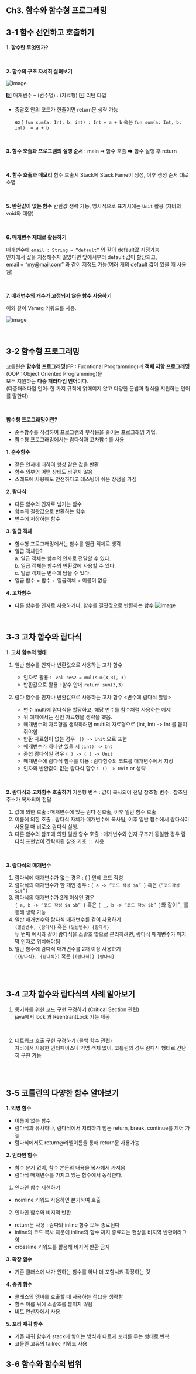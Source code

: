 ## Ch3. 함수와 함수형 프로그래밍

## 3-1 함수 선언하고 호출하기
**1. 함수란 무엇인가?**

<br/>

**2. 함수의 구조 자세히 살펴보기**

   ![image](https://user-images.githubusercontent.com/59546818/139279059-20bf1ccf-9656-4a12-ac46-77a0b2a7471d.png)

   3️⃣ 매개변수 – (변수명) : (자료형)    4️⃣ 리턴 타입
    
  - 중괄호 안의 코드가 한줄이면 return문 생략 가능
  
    ex ) `fun sum(a: Int, b: int) : Int = a + b` 혹은 `fun sum(a: Int, b: int)  = a + b`
    
<br/>
    
**3. 함수 호출과 프로그램의 실행 순서** : main ➡ 함수 호출  ➡ 함수 실행 후 return

<br/>

**4. 함수 호출과 메모리**
함수 호출시 Stack에 Stack Fame이 생성, 이후 생성 순서 대로 소멸

<br/>

**5. 반환값이 없는 함수**
반환값 생략 가능, 명시적으로 표기시에는 `Unit` 활용 (자바의 void와 대응)

<br/>

**6. 매개변수 제대로 활용하기**

매개변수에 `email : String = “default”` 와 같이 default값 지정가능 <br/>
인자에서 값을 지정해주지 않았다면 앞에서부터 default 값이 할당되고, <br/>
email = “my@mail.com” 과 같이 지정도 가능(여러 개의 default 값이 있을 때 사용됨) <br/>

<br/>


**7. 매개변수의 개수가 고정되지 않은 함수 사용하기**

이와 같이 Vararg 키워드를 사용.


![image](https://user-images.githubusercontent.com/59546818/139281290-6723c853-ece2-4565-9c4f-16211b756701.png)


<br/>

## 3-2 함수형 프로그래밍
코틀린은 **함수형 프로그래밍**(FP : Fucntional Programming)과 **객체 지향 프로그래밍**(OOP : Object Oriented Programming)을 <br/>
모두 지원하는 **다중 패러다임 언어**이다. <br/>
(다중패러다임 언어: 한 가지 규칙에 얽매이지 않고 다양한 문법과 형식을 지원하는 언어를 말한다)

<br/>

**함수형 프로그래밍이란?**
- 순수함수를 작성하여 프로그램의 부작용을 줄이는 프로그래밍 기법.
- 함수형 프로그래밍에서는 람다식과 고차함수를 사용

**1. 순수함수**
- 같은 인자에 대하여 항상 같은 값을 반환 
- 함수 외부의 어떤 상태도 바꾸지 않음 
- 스레드에 사용해도 안전하다고 테스팅이 쉬운 장점을 가짐

**2. 람다식** 
- 다른 함수의 인자로 넘기는 함수
- 함수의 결괏값으로 반환하는 함수
- 변수에 저장하는 함수

**3. 일급 객체**
  - 함수형 프로그래밍에서는 함수를 일급 객체로 생각
  - 일급 객체란? <br/>
    a. 일급 객체는 함수의 인자로 전달할 수 있다. <br/>
    b. 일급 객체는 함수의 반환값에 사용할 수 있다. <br/>
    c. 일급 객체는 변수에 담을 수 있다. <br/>
  - 일급 함수 = 함수 + 일급객체 + 이름이 없음

**4. 고차함수**
  - 다른 함수를 인자로 사용하거나, 함수를 결괏값으로 반환하는 함수
![image](https://user-images.githubusercontent.com/59546818/139282131-50a2f937-b4e9-4f14-a9d5-c87f6975b322.png)

     

 
## 3-3 고차 함수와 람다식
**1. 고차 함수의 형태**

   1) 일반 함수를 인자나 반환값으로 사용하는 고차 함수
      - 인자로 활용 : ` val res2 = mul(sum(3,3), 3)`
      - 반환값으로 활용 : 함수 안에 `return sum(3,3)`

   2) 람다 함수를 인자나 반환값으로 사용하는 고차 함수
       <변수에 람다식 할당>
      - 변수 multi에 람다식을 할당하고, 해당 변수를 함수처럼 사용하는 예제
      - 위 예제에서는 선언 자료형을 생략을 했음.
      - 매개변수의 자료형을 생략하려면 multi의 자료형으로 (Int, Int) -> Int 를 붙여줘야함
      - 반환 자료형이 없는 경우 ` () -> Unit` 으로 표현
      - 매개변수가 하나만 있을 시 `(int) -> Int ` 
      - 중첩 람다식일 경우 `( ) -> ( ) -> Unit`
      - 매개변수에 람다식 함수를 이용 : 람다함수의 코드를 매개변수에서 지정
      - 인자와 반환값이 없는 람다식 함수 :  ` () -> Unit` or 생략

<br/>

**2. 람다식과 고차함수 호출하기**
기본형 변수 : 값이 복사되어 전달
참조형 변수 : 참조된 주소가 복사되어 전달
1) 값에 의한 호출 : 매개변수에 있는 람다 선호출, 이후 일반 함수 호출
2) 이름에 의한 호출 : 람다식 자체가 매개변수에 복사됨, 이후 일반 함수에서 람다식이 사용될 때 비로소 람다식 실행.
3) 다른 함수의 참조에 의한 일반 함수 호출 : 매개변수와 인자 구조가 동일한 경우 람다식 표현법이 간략화된 참조 기호 `::` 사용

<br/>

**3. 람다식의 매개변수**
1) 람다식에 매개변수가 없는 경우 : { } 안에 코드 작성
2) 람다식의 매개변수가 한 개인 경우 : `{ a -> “코드 작성 $a” }` 혹은 `{“코드작성 $it”}`
3) 람다식의 매개변수가 2개 이상인 경우  <br/>
`{ a, b -> “코드 작성 $a $b” }` 혹은 `{ _, b -> “코드 작성 $b” }`와 같이 '_'를 통해 생략 가능 <br/>
4) 일반 매개변수와 람다식 매개변수를 같이 사용하기 <br/>
`(일반변수, {람다식}` 혹은 `(일반변수) {람다식}` <br/>
두 번째 예시와 같이 람다식을 소괄호 밖으로 분리하려면, 람다식 매개변수가 마지막 인자로 위치해야됨 
5) 일반 함수에 람다식 매개변수를 2개 이상 사용하기 <br/>
`({람다식}, {람다식})` 혹은 `{(람다식)} {람다식}`

<br/><br/>

## 3-4 고차 함수와 람다식의 사례 알아보기
1. 동기화를 위한 코드 구현 구경하기 (Critical Section 관련) <br/>
java에서 lock 과 ReentrantLock 기능 제공

<br/>

2. 네트워크 호출 구현 구경하기 (콜백 함수 관련) <br/>
자바에서 사용한 인터페이스나 익명 객체 없이, 코틀린의 경우 람다식 형태로 간단히 구현 가능

<br/><br/>

## 3-5 코틀린의 다양한 함수 알아보기
**1. 익명 함수** 
- 이름이 없는 함수
- 람다식과 유사하나, 람다식에서 처리하기 힘든 return, break, continue를 제어 가능
- 람다식에서도 return@라벨이름을 통해 return문 사용가능


**2. 인라인 함수**
- 함수 분기 없이, 함수 본문의 내용을 복사해서 가져옴
- 람다식 매개변수를 가지고 있는 함수에서 동작한다.
1) 인라인 함수 제한하기
- noinline 키워드 사용하면 본기하여 호출
2) 인라인 함수와 비지역 반환
  - return문 사용 : 람다와 inline 함수 모두 종료된다
  - inline의 코드 복사 때문에 inline의 함수 까지 종료되는 현상을 비지역 반환이라고 함
  - crossline 키워드를 활용해 비지역 반환 금지 


**3. 확장 함수**
  - 기존 클래스에 내가 원하는 함수를 하나 더 포함시켜 확장하는 것


**4. 중위 함수**
- 클래스의 멤버를 호출할 때 사용하는 점(.)을 생략함
- 함수 이름 뒤에 소괄호를 붙이지 않음
- 비트 연산자에서 사용


**5. 꼬리 재귀 함수**
- 기존 재귀 함수가 stack에 쌓이는 방식과 다르게 꼬리를 무는 형태로 반복
- 코들린 고유의 tailrec 키워드 사용
 

## 3-6 함수와 함수의 범위
